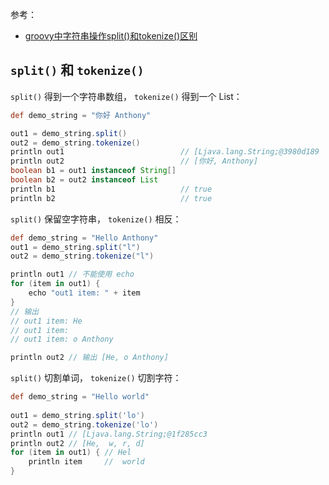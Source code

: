 参考：  
- [groovy中字符串操作split()和tokenize()区别](https://blog.csdn.net/u011541946/article/details/84962126)

## `split()` 和 `tokenize()`
`split()` 得到一个字符串数组， `tokenize()` 得到一个 List：  
```groovy
def demo_string = "你好 Anthony"

out1 = demo_string.split()
out2 = demo_string.tokenize()
println out1                          // [Ljava.lang.String;@3980d189
println out2                          // [你好, Anthony]
boolean b1 = out1 instanceof String[]
boolean b2 = out2 instanceof List
println b1                            // true
println b2                            // true
```

`split()` 保留空字符串， `tokenize()` 相反：  
```groovy
def demo_string = "Hello Anthony"
out1 = demo_string.split("l")
out2 = demo_string.tokenize("l")

println out1 // 不能使用 echo
for (item in out1) {
    echo "out1 item: " + item
}
// 输出
// out1 item: He
// out1 item: 
// out1 item: o Anthony

println out2 // 输出 [He, o Anthony]
```

`split()` 切割单词， `tokenize()` 切割字符：  
```groovy
def demo_string = "Hello world"
 
out1 = demo_string.split('lo')
out2 = demo_string.tokenize('lo')
println out1 // [Ljava.lang.String;@1f285cc3
println out2 // [He,  w, r, d]
for (item in out1) { // Hel
    println item     //  world
}
```
